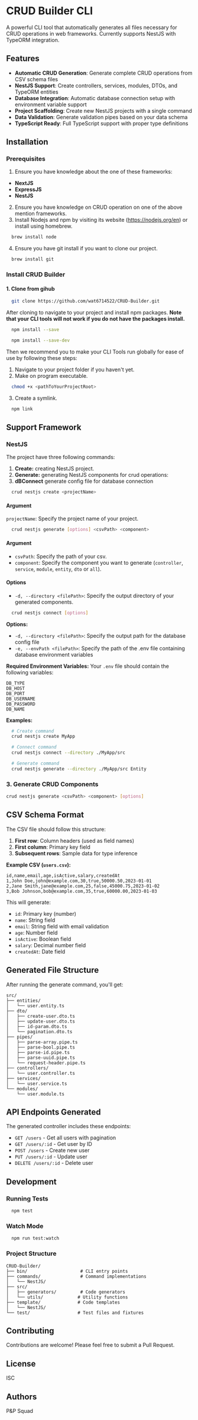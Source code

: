 # CRUD Builder CLI

A powerful CLI tool that automatically generates all files necessary for CRUD operations in web frameworks. Currently supports NestJS with TypeORM integration.

## Features

- **Automatic CRUD Generation**: Generate complete CRUD operations from CSV schema files
- **NestJS Support**: Create controllers, services, modules, DTOs, and TypeORM entities
- **Database Integration**: Automatic database connection setup with environment variable support
- **Project Scaffolding**: Create new NestJS projects with a single command
- **Data Validation**: Generate validation pipes based on your data schema
- **TypeScript Ready**: Full TypeScript support with proper type definitions

## Installation

### Prerequisites

1. Ensure you have knowledge about the one of these frameworks:

- **NextJS**
- **ExpressJS**
- **NestJS**

2. Ensure you have knowledge on CRUD operation on one of the above mention frameworks.
3. Install Nodejs and npm by visiting its website (https://nodejs.org/en) or install using homebrew.

```bash
  brew install node
```

4. Ensure you have git install if you want to clone our project.

```bash
  brew install git
```

### Install CRUD Builder

#### 1. Clone from gihub

```bash
  git clone https://github.com/wat6714522/CRUD-Builder.git
```

After cloning to navigate to your project and install npm packages. **Note that your CLI tools will not work if you do not have the packages install.**

```bash
  npm install --save
```

```bash
  npm install --save-dev
```

Then we recommend you to make your CLI Tools run globally for ease of use by following these steps:

1. Navigate to your project folder if you haven't yet.
2. Make on program executable.

```bash
  chmod +x <pathToYourProjectRoot>
```

3. Create a symlink.

```bash
  npm link
```

## Support Framework

### NestJS

The project have three following commands:

1. **Create:** creating NestJS project.
2. **Generate:** generating NestJS components for crud operations:
3. **dBConnect** generate config file for database connection

```bash
  crud nestjs create <projectName>
```

#### Argument

`projectName`: Specify the project name of your project.

```bash
  crud nestjs generate [options] <csvPath> <component>
```

#### Argument

- `csvPath`: Specify the path of your csv.
- `component`: Specify the component you want to generate (`controller`, `service`, `module`, `entity`, `dto` or `all`).

#### Options

- `-d, --directory <filePath>`: Specify the output directory of your generated components.

```bash
  crud nestjs connect [options]
```

**Options:**

- `-d, --directory <filePath>`: Specify the output path for the database config file
- `-e, --envPath <filePath>`: Specify the path of the .env file containing database environment variables

**Required Environment Variables:**
Your `.env` file should contain the following variables:

```env
DB_TYPE
DB_HOST
DB_PORT
DB_USERNAME
DB_PASSWORD
DB_NAME
```

**Examples:**

```bash
  # Create command
  crud nestjs create MyApp

  # Connect command
  crud nestjs connect --directory ./MyApp/src

  # Generate command
  crud nestjs generate --directory ./MyApp/src Entity
```

### 3. Generate CRUD Components

```bash
crud nestjs generate <csvPath> <component> [options]
```

## CSV Schema Format

The CSV file should follow this structure:

1. **First row**: Column headers (used as field names)
2. **First column**: Primary key field
3. **Subsequent rows**: Sample data for type inference

**Example CSV (`users.csv`):**

```csv
id,name,email,age,isActive,salary,createdAt
1,John Doe,john@example.com,30,true,50000.50,2023-01-01
2,Jane Smith,jane@example.com,25,false,45000.75,2023-01-02
3,Bob Johnson,bob@example.com,35,true,60000.00,2023-01-03
```

This will generate:

- `id`: Primary key (number)
- `name`: String field
- `email`: String field with email validation
- `age`: Number field
- `isActive`: Boolean field
- `salary`: Decimal number field
- `createdAt`: Date field

## Generated File Structure

After running the generate command, you'll get:

```
src/
├── entities/
│   └── user.entity.ts
├── dto/
│   ├── create-user.dto.ts
│   ├── update-user.dto.ts
│   ├── id-param.dto.ts
│   └── pagination.dto.ts
├── pipes/
│   ├── parse-array.pipe.ts
│   ├── parse-bool.pipe.ts
│   ├── parse-id.pipe.ts
│   ├── parse-uuid.pipe.ts
│   └── request-header.pipe.ts
├── controllers/
│   └── user.controller.ts
├── services/
│   └── user.service.ts
└── modules/
    └── user.module.ts
```

## API Endpoints Generated

The generated controller includes these endpoints:

- `GET /users` - Get all users with pagination
- `GET /users/:id` - Get user by ID
- `POST /users` - Create new user
- `PUT /users/:id` - Update user
- `DELETE /users/:id` - Delete user

## Development

### Running Tests

```bash
  npm test
```

### Watch Mode

```bash
  npm run test:watch
```

### Project Structure

```
CRUD-Builder/
├── bin/                    # CLI entry points
├── commands/               # Command implementations
│   └── NestJS/
├── src/
│   ├── generators/         # Code generators
│   └── utils/             # Utility functions
├── template/              # Code templates
│   └── NestJS/
└── test/                  # Test files and fixtures
```

## Contributing

Contributions are welcome! Please feel free to submit a Pull Request.

## License

ISC

## Authors

P&P Squad
